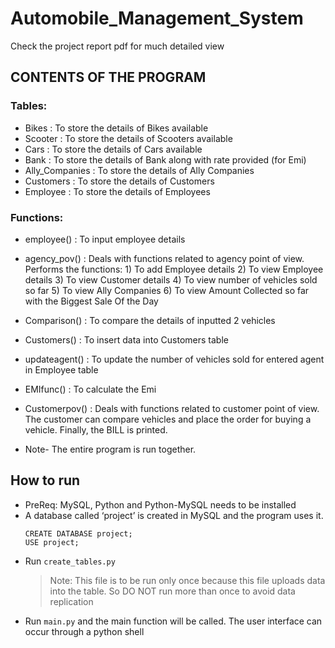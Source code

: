 # Automobile_Management_System
Check the project report pdf for much detailed view

## CONTENTS OF THE PROGRAM

### Tables:

- Bikes			: To store the details of Bikes available
- Scooter		: To store the details of Scooters available
- Cars			: To store the details of Cars available
- Bank			: To store the details of Bank along with rate provided (for Emi)
- Ally_Companies	: To store the details of Ally Companies 
- Customers		: To store the details of Customers
- Employee		: To store the details of Employees

### Functions:

- employee()		: To input employee details
- agency_pov()	: Deals with functions related to agency point of view. 
      Performs the functions:
      1)	To add Employee details
      2)	To view Employee details
      3)	To view Customer details
      4)	To view number of vehicles sold so far
      5)	To view Ally Companies
      6)	To view Amount Collected so far with the Biggest Sale Of the Day
  
- Comparison()	: To compare the details of inputted 2 vehicles
- Customers()		: To insert data into Customers table
- updateagent()	: To update the number of vehicles sold for entered agent in Employee table
- EMIfunc()		: To calculate the Emi 
- Customerpov()	: Deals with functions related to customer point of view. The customer can compare vehicles and place the order for buying a vehicle. Finally, the BILL is printed.
			  
* Note- The entire program is run together.

## How to run
- PreReq: MySQL, Python and Python-MySQL needs to be installed
- A database called ‘project’ is created in MySQL and the program uses it.
  ```
  CREATE DATABASE project;
  USE project;
  ```
- Run `create_tables.py`
  > Note: This file is to be run only once because this file uploads data into the table. So DO NOT run more than once to avoid data replication
- Run `main.py` and the main function will be called. The user interface can occur through a python shell
